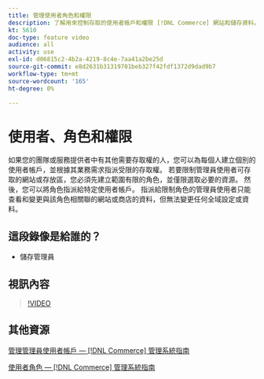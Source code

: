 ```yaml
---
title: 管理使用者角色和權限
description: 了解用來控制存取的使用者帳戶和權限 [!DNL Commerce] 網站和儲存資料。
kt: 5610
doc-type: feature video
audience: all
activity: use
exl-id: d06815c2-4b2a-4219-8c4e-7aa41a2be25d
source-git-commit: e8d2631b31319701beb327f42fdf1372d9dad9b7
workflow-type: tm+mt
source-wordcount: '165'
ht-degree: 0%

---
```


# 使用者、角色和權限

如果您的團隊或服務提供者中有其他需要存取權的人，您可以為每個人建立個別的使用者帳戶，並根據其業務需求指派受限的存取權。 若要限制管理員使用者可存取的網站或存放區，您必須先建立範圍有限的角色，並僅限選取必要的資源。 然後，您可以將角色指派給特定使用者帳戶。 指派給限制角色的管理員使用者只能查看和變更與該角色相關聯的網站或商店的資料，但無法變更任何全域設定或資料。

## 這段錄像是給誰的？

- 儲存管理員

## 視訊內容

>[!VIDEO](https://video.tv.adobe.com/v/343654?quality=12&learn=on)

## 其他資源

[管理管理員使用者帳戶 —  [!DNL Commerce] 管理系統指南](https://experienceleague.adobe.com/docs/commerce-admin/systems/user-accounts/permissions-users-all.html)

[使用者角色 —  [!DNL Commerce] 管理系統指南](https://experienceleague.adobe.com/docs/commerce-admin/systems/user-accounts/permissions-user-roles.html)
